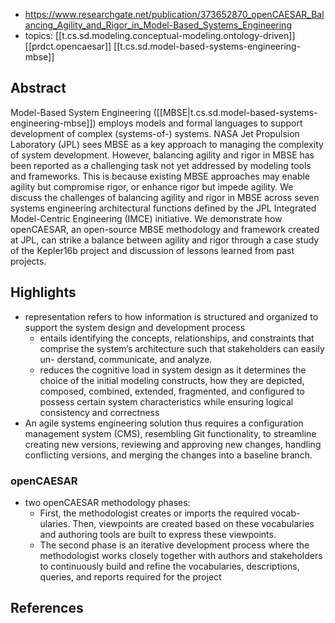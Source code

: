 
- https://www.researchgate.net/publication/373652870_openCAESAR_Balancing_Agility_and_Rigor_in_Model-Based_Systems_Engineering
- topics: [[t.cs.sd.modeling.conceptual-modeling.ontology-driven]] [[prdct.opencaesar]] [[t.cs.sd.model-based-systems-engineering-mbse]]

## Abstract

Model-Based System Engineering ([[MBSE|t.cs.sd.model-based-systems-engineering-mbse]]) employs models and formal languages to support development of complex (systems-of-) systems. NASA Jet Propulsion Laboratory (JPL) sees MBSE as a key approach to managing the complexity of system development. However, balancing agility and rigor in MBSE has been reported as a challenging task not yet addressed by modeling tools and frameworks. This is because existing MBSE approaches may enable agility but compromise rigor, or enhance rigor but impede agility. We discuss the challenges of balancing agility and rigor in MBSE across seven systems engineering architectural functions defined by the JPL Integrated Model-Centric Engineering (IMCE) initiative. We demonstrate how openCAESAR, an open-source MBSE methodology and framework created at JPL, can strike a balance between agility and rigor through a case study of the Kepler16b project and discussion of lessons learned from past projects.


## Highlights

- representation refers to how information is structured and organized to support the system design and development process
  -  entails identifying the concepts, relationships, and constraints that comprise the system’s architecture such that stakeholders can easily un- derstand, communicate, and analyze.
  -  reduces the cognitive load in system design as it determines the choice of the initial modeling constructs, how they are depicted, composed, combined, extended, fragmented, and configured to possess certain system characteristics while ensuring logical consistency and correctness
- An agile systems engineering solution thus requires a configuration management system (CMS), resembling Git functionality, to streamline creating new versions, reviewing and approving new changes, handling conflicting versions, and merging the changes into a baseline branch.  

### openCAESAR

- two openCAESAR methodology phases:
  - First, the methodologist creates or imports the required vocab- ularies. Then, viewpoints are created based on these vocabularies and authoring tools are built to express these viewpoints.
  - The second phase is an iterative development process where the methodologist works closely together with authors and stakeholders to continuously build and refine the vocabularies, descriptions, queries, and reports required for the project


## References

[^7]: [[ar.ontological-metamodeling-and-analysis-using-open-caesar]]